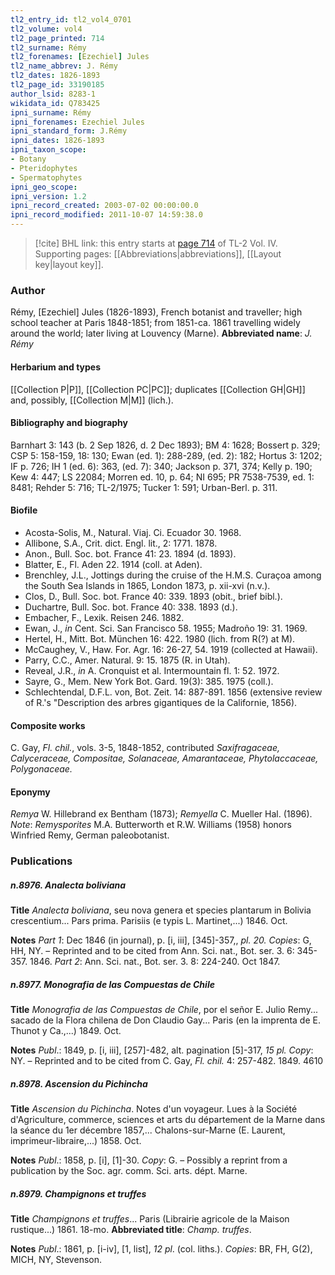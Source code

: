 ```yaml
---
tl2_entry_id: tl2_vol4_0701
tl2_volume: vol4
tl2_page_printed: 714
tl2_surname: Rémy
tl2_forenames: [Ezechiel] Jules
tl2_name_abbrev: J. Rémy
tl2_dates: 1826-1893
tl2_page_id: 33190185
author_lsid: 8283-1
wikidata_id: Q783425
ipni_surname: Rémy
ipni_forenames: Ezechiel Jules
ipni_standard_form: J.Rémy
ipni_dates: 1826-1893
ipni_taxon_scope: 
- Botany
- Pteridophytes
- Spermatophytes
ipni_geo_scope: 
ipni_version: 1.2
ipni_record_created: 2003-07-02 00:00:00.0
ipni_record_modified: 2011-10-07 14:59:38.0
---
```



> [!cite] BHL link: this entry starts at [page 714](https://www.biodiversitylibrary.org/page/33190185) of TL-2 Vol. IV.
> Supporting pages: [[Abbreviations|abbreviations]], [[Layout key|layout key]].

### Author

Rémy, \[Ezechiel\] Jules (1826-1893), French botanist and traveller; high school teacher at Paris 1848-1851; from 1851-ca. 1861 travelling widely around the world; later living at Louvency (Marne). 
**Abbreviated name**: *J. Rémy*

#### Herbarium and types

[[Collection P|P]], [[Collection PC|PC]]; duplicates [[Collection GH|GH]] and, possibly, [[Collection M|M]] (lich.).

#### Bibliography and biography

Barnhart 3: 143 (b. 2 Sep 1826, d. 2 Dec 1893); BM 4: 1628; Bossert p. 329; CSP 5: 158-159, 18: 130; Ewan (ed. 1): 288-289, (ed. 2): 182; Hortus 3: 1202; IF p. 726; IH 1 (ed. 6): 363, (ed. 7): 340; Jackson p. 371, 374; Kelly p. 190; Kew 4: 447; LS 22084; Morren ed. 10, p. 64; NI 695; PR 7538-7539, ed. 1: 8481; Rehder 5: 716; TL-2/1975; Tucker 1: 591; Urban-Berl. p. 311.

#### Biofile

- Acosta-Solis, M., Natural. Viaj. Ci. Ecuador 30. 1968.
- Allibone, S.A., Crit. dict. Engl. lit., 2: 1771. 1878.
- Anon., Bull. Soc. bot. France 41: 23. 1894 (d. 1893).
- Blatter, E., Fl. Aden 22. 1914 (coll. at Aden).
- Brenchley, J.L., Jottings during the cruise of the H.M.S. Curaçoa among the South Sea Islands in 1865, London 1873, p. xii-xvi (n.v.).
- Clos, D., Bull. Soc. bot. France 40: 339. 1893 (obit., brief bibl.).
- Duchartre, Bull. Soc. bot. France 40: 338. 1893 (d.).
- Embacher, F., Lexik. Reisen 246. 1882.
- Ewan, J., *in* Cent. Sci. San Francisco 58. 1955; Madroño 19: 31. 1969.
- Hertel, H., Mitt. Bot. München 16: 422. 1980 (lich. from R(?) at M).
- McCaughey, V., Haw. For. Agr. 16: 26-27, 54. 1919 (collected at Hawaii).
- Parry, C.C., Amer. Natural. 9: 15. 1875 (R. in Utah).
- Reveal, J.R., *in* A. Cronquist et al. Intermountain fl. 1: 52. 1972.
- Sayre, G., Mem. New York Bot. Gard. 19(3): 385. 1975 (coll.).
- Schlechtendal, D.F.L. von, Bot. Zeit. 14: 887-891. 1856 (extensive review of R.'s "Description des arbres gigantiques de la Californie, 1856).

#### Composite works

C. Gay, *Fl. chil.*, vols. 3-5, 1848-1852, contributed *Saxifragaceae, Calyceraceae, Compositae, Solanaceae, Amarantaceae, Phytolaccaceae, Polygonaceae.*

#### Eponymy

*Remya* W. Hillebrand ex Bentham (1873); *Remyella* C. Mueller Hal. (1896). *Note*: *Remysporites* M.A. Butterworth et R.W. Williams (1958) honors Winfried Remy, German paleobotanist.

### Publications

##### n.8976. Analecta boliviana

**Title**
*Analecta boliviana*, seu nova genera et species plantarum in Bolivia crescentium... Pars prima. Parisiis (e typis L. Martinet,...) 1846. Oct.

**Notes**
*Part 1*: Dec 1846 (in journal), p. \[i, iii\], \[345\]-357,, *pl. 20. Copies*: G, HH, NY. – Reprinted and to be cited from Ann. Sci. nat., Bot. ser. 3. 6: 345-357. 1846.
*Part 2*: Ann. Sci. nat., Bot. ser. 3. 8: 224-240. Oct 1847.

##### n.8977. Monografia de las Compuestas de Chile

**Title**
*Monografia de las Compuestas de Chile*, por el señor E. Julio Remy... sacado de la Flora chilena de Don Claudio Gay... Paris (en la imprenta de E. Thunot y Ca.,...) 1849. Oct.

**Notes**
*Publ*.: 1849, p. \[i, iii\], \[257\]-482, alt. pagination \[5\]-317, *15 pl. Copy*: NY. – Reprinted and to be cited from C. Gay, *Fl. chil.* 4: 257-482. 1849.
4610

##### n.8978. Ascension du Pichincha

**Title**
*Ascension du Pichincha*. Notes d'un voyageur. Lues à la Société d'Agriculture, commerce, sciences et arts du département de la Marne dans la séance du 1er décembre 1857,... Chalons-sur-Marne (E. Laurent, imprimeur-libraire,...) 1858. Oct.

**Notes**
*Publ*.: 1858, p. \[i\], \[1\]-30. *Copy*: G. – Possibly a reprint from a publication by the Soc. agr. comm. Sci. arts. dépt. Marne.

##### n.8979. Champignons et truffes

**Title**
*Champignons et truffes*... Paris (Librairie agricole de la Maison rustique...) 1861. 18-mo.
**Abbreviated title**: *Champ. truffes*.

**Notes**
*Publ*.: 1861, p. \[i-iv\], \[1, list\], *12 pl*. (col. liths.). *Copies*: BR, FH, G(2), MICH, NY, Stevenson.

